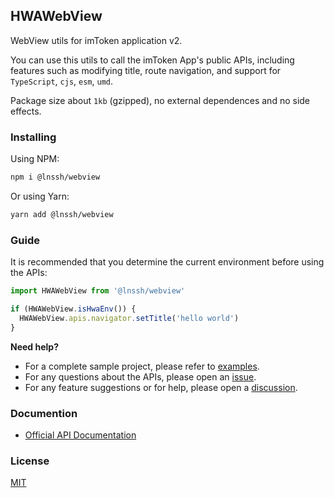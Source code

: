 ## HWAWebView

WebView utils for imToken application v2.

You can use this utils to call the imToken App's public APIs,
including features such as modifying title, route navigation, and support for `TypeScript`, `cjs`, `esm`, `umd`.

Package size about `1kb` (gzipped), no external dependences and no side effects.

### Installing

Using NPM:

```bash
npm i @lnssh/webview
```

Or using Yarn:

```bash
yarn add @lnssh/webview
```


### Guide

It is recommended that you determine the current environment before using the APIs:

```jsx
import HWAWebView from '@lnssh/webview'

if (HWAWebView.isHwaEnv()) {
  HWAWebView.apis.navigator.setTitle('hello world')
}
```

**Need help?**

- For a complete sample project, please refer to [examples](https://github.com/ln1778/webview/tree/master/examples).
- For any questions about the APIs, please open an [issue](https://github.com/ln1778/webview/issues/new).
- For any feature suggestions or for help, please open a [discussion](https://github.com/ln1778/webview/discussions/new).

### Documention

- [Official API Documentation](https://imtoken.gitbook.io/developers/products/webview)

### License

[MIT](https://github.com/ln1778/webview/tree/master/LICENSE)
